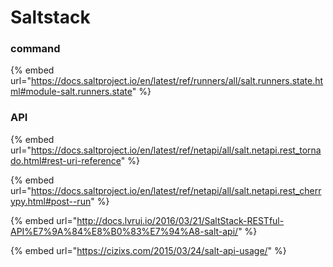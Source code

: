 # Saltstack

### command

{% embed url="https://docs.saltproject.io/en/latest/ref/runners/all/salt.runners.state.html#module-salt.runners.state" %}

### API

{% embed url="https://docs.saltproject.io/en/latest/ref/netapi/all/salt.netapi.rest_tornado.html#rest-uri-reference" %}

{% embed url="https://docs.saltproject.io/en/latest/ref/netapi/all/salt.netapi.rest_cherrypy.html#post--run" %}

{% embed url="http://docs.lvrui.io/2016/03/21/SaltStack-RESTful-API%E7%9A%84%E8%B0%83%E7%94%A8-salt-api/" %}

{% embed url="https://cizixs.com/2015/03/24/salt-api-usage/" %}
